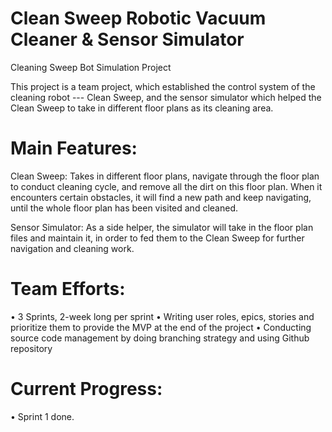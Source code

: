# Clean Sweep Robotic Vacuum Cleaner & Sensor Simulator
Cleaning Sweep Bot Simulation Project

This project is a team project, which established the control system of the cleaning robot --- Clean Sweep, and the sensor simulator which helped the Clean Sweep to take in different floor plans as its cleaning area. 

# Main Features:
Clean Sweep: Takes in different floor plans, navigate through the floor plan to conduct cleaning cycle, and remove all the dirt on this floor plan. When it encounters certain obstacles, it will find a new path and keep navigating, until the whole floor plan has been visited and cleaned.

Sensor Simulator: As a side helper, the simulator will take in the floor plan files and maintain it, in order to fed them to the Clean Sweep for further navigation and cleaning work.

# Team Efforts:
•	3 Sprints, 2-week long per sprint 
•	Writing user roles, epics, stories and prioritize them to provide the MVP at the end of the project
•	Conducting source code management by doing branching strategy and using Github repository

# Current Progress:
•	Sprint 1 done.
